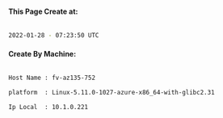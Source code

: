 
   
#### This Page Create at:

```bash

2022-01-28 - 07:23:50 UTC

```

#### Create By Machine:

```bash

Host Name : fv-az135-752

platform  : Linux-5.11.0-1027-azure-x86_64-with-glibc2.31

Ip Local  : 10.1.0.221

```

